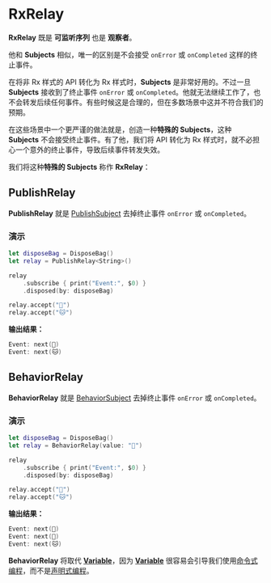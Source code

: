 # RxRelay

**RxRelay** 既是 **可监听序列** 也是 **观察者**。

他和 **Subjects** 相似，唯一的区别是不会接受 `onError` 或 `onCompleted` 这样的终止事件。

在将非 Rx 样式的 API 转化为 Rx 样式时，**Subjects** 是非常好用的。不过一旦 **Subjects** 接收到了终止事件 `onError` 或 `onCompleted`。他就无法继续工作了，也不会转发后续任何事件。有些时候这是合理的，但在多数场景中这并不符合我们的预期。

在这些场景中一个更严谨的做法就是，创造一种**特殊的 Subjects**，这种 **Subjects** 不会接受终止事件。有了他，我们将 API 转化为 Rx 样式时，就不必担心一个意外的终止事件，导致后续事件转发失效。

我们将这种**特殊的 Subjects** 称作 **RxRelay**：

## PublishRelay

**PublishRelay** 就是 [PublishSubject](../rxswift_core/observable_and_observer/publish_subject.md) 去掉终止事件 `onError` 或 `onCompleted`。

### 演示

```swift
let disposeBag = DisposeBag()
let relay = PublishRelay<String>()

relay
    .subscribe { print("Event:", $0) }
    .disposed(by: disposeBag)

relay.accept("🐶")
relay.accept("🐱")
```

**输出结果：**

```swift
Event: next(🐶)
Event: next(🐱)
```

## BehaviorRelay

**BehaviorRelay** 就是 [BehaviorSubject](../rxswift_core/observable_and_observer/behavior_subject.md) 去掉终止事件 `onError` 或 `onCompleted`。

### 演示

```swift
let disposeBag = DisposeBag()
let relay = BehaviorRelay(value: "🔴")

relay
    .subscribe { print("Event:", $0) }
    .disposed(by: disposeBag)

relay.accept("🐶")
relay.accept("🐱")
```

**输出结果：**

```swift
Event: next(🔴)
Event: next(🐶)
Event: next(🐱)
```

**BehaviorRelay** 将取代 [**Variable**](../rxswift_core/observable_and_observer/variable.md)，因为 [**Variable**](../rxswift_core/observable_and_observer/variable.md) 很容易会引导我们使用[命令式编程](https://zh.wikipedia.org/wiki/%E6%8C%87%E4%BB%A4%E5%BC%8F%E7%B7%A8%E7%A8%8B)，而不是[声明式编程](https://zh.wikipedia.org/wiki/%E5%AE%A3%E5%91%8A%E5%BC%8F%E7%B7%A8%E7%A8%8B)。

